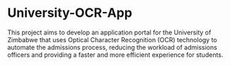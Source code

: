 # University-OCR-App
This project aims to develop an application portal for the University of Zimbabwe that uses Optical Character Recognition (OCR) technology to automate the admissions process, reducing the workload of admissions officers and providing a faster and more efficient experience for students.
